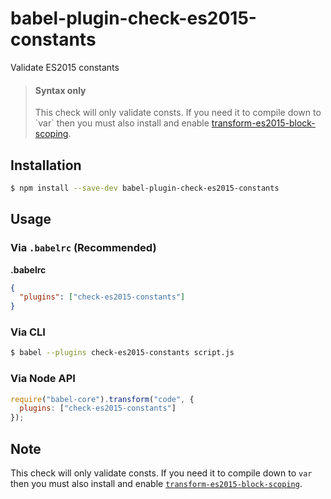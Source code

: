 # babel-plugin-check-es2015-constants

Validate ES2015 constants

<blockquote class="babel-callout babel-callout-info">
  <h4>Syntax only</h4>
  <p>
    This check will only validate consts. If you need it to compile down to `var` then you must also install and enable <a href="https://babeljs.io/docs/plugins/transform-es2015-block-scoping">transform-es2015-block-scoping</a>.
  </p>
</blockquote>

## Installation

```sh
$ npm install --save-dev babel-plugin-check-es2015-constants
```

## Usage

### Via `.babelrc` (Recommended)

**.babelrc**

```json
{
  "plugins": ["check-es2015-constants"]
}
```

### Via CLI

```sh
$ babel --plugins check-es2015-constants script.js
```

### Via Node API

```javascript
require("babel-core").transform("code", {
  plugins: ["check-es2015-constants"]
});
```

## Note

This check will only validate consts. If you need it to compile down to `var` then you must also install and enable [`transform-es2015-block-scoping`](../babel-plugin-transform-es2015-block-scoping).
